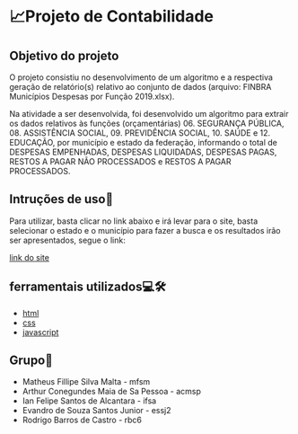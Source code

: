 # 📈Projeto de Contabilidade
## Objetivo do projeto
O projeto consistiu no desenvolvimento de um algoritmo e a respectiva geração de
relatório(s) relativo ao conjunto de dados (arquivo: FINBRA Municípios Despesas por
Função 2019.xlsx).

Na atividade a ser desenvolvida, foi desenvolvido um algoritmo para extrair os dados
relativos às funções (orçamentárias) 06. SEGURANÇA PÚBLICA, 08. ASSISTÊNCIA
SOCIAL, 09. PREVIDÊNCIA SOCIAL, 10. SAÚDE e 12. EDUCAÇÃO, por município e
estado da federação, informando o total de DESPESAS EMPENHADAS, DESPESAS
LIQUIDADAS, DESPESAS PAGAS, RESTOS A PAGAR NÃO PROCESSADOS e RESTOS
A PAGAR PROCESSADOS.

## Intruções de uso📖
Para utilizar, basta clicar no link abaixo e irá levar para o site, basta selecionar o estado e o município para fazer a busca e os resultados irão ser apresentados, segue o link:

[link do site](https://matheusmalta002.github.io/Contabilidade/)
## ferramentais utilizados💻🛠️
- [html](https://developer.mozilla.org/pt-BR/docs/Web/HTML)
- [css](https://developer.mozilla.org/pt-BR/docs/Web/CSS)
- [javascript](https://developer.mozilla.org/pt-BR/docs/Web/JavaScript)

## Grupo👷
- Matheus Fillipe Silva Malta - mfsm
- Arthur Conegundes Maia de Sa Pessoa - acmsp
- Ian Felipe Santos de Alcantara - ifsa
- Evandro de Souza Santos Junior - essj2
- Rodrigo Barros de Castro - rbc6
